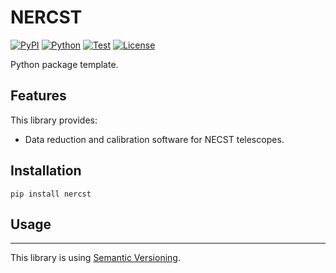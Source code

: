 # NERCST

[![PyPI](https://img.shields.io/pypi/v/nercst.svg?label=PyPI&style=flat-square)](https://pypi.org/pypi/nercst/)
[![Python](https://img.shields.io/pypi/pyversions/nercst.svg?label=Python&color=yellow&style=flat-square)](https://pypi.org/pypi/nercst/)
[![Test](https://img.shields.io/github/workflow/status/necst-telescope/NERCST/Test?logo=github&label=Test&style=flat-square)](https://github.com/necst-telescope/NERCST/actions)
[![License](https://img.shields.io/badge/license-MIT-blue.svg?label=License&style=flat-square)](LICENSE)

Python package template.

## Features

This library provides:

- Data reduction and calibration software for NECST telescopes.

## Installation

```shell
pip install nercst
```

## Usage

---

This library is using [Semantic Versioning](https://semver.org).
